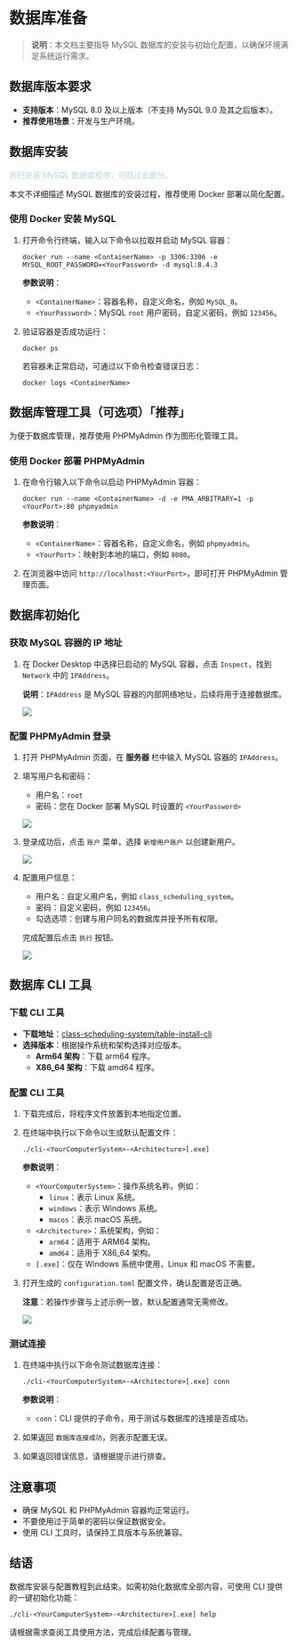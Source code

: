 # 数据库准备

> **说明**：本文档主要指导 MySQL 数据库的安装与初始化配置，以确保环境满足系统运行需求。

## 数据库版本要求

- **支持版本**：MySQL 8.0 及以上版本（不支持 MySQL 9.0 及其之后版本）。
- **推荐使用场景**：开发与生产环境。

## 数据库安装

<div style="color: lightblue;">若已安装 MySQL 数据库程序，可跳过此部分。</div>

本文不详细描述 MySQL 数据库的安装过程，推荐使用 Docker 部署以简化配置。

### 使用 Docker 安装 MySQL

1. 打开命令行终端，输入以下命令以拉取并启动 MySQL 容器：

    `docker run --name <ContainerName> -p 3306:3306 -e MYSQL_ROOT_PASSWORD=<YourPassword> -d mysql:8.4.3`

    **参数说明**：

    - `<ContainerName>`：容器名称，自定义命名，例如 `MySQL_8`。
    - `<YourPassword>`：MySQL `root` 用户密码，自定义密码，例如 `123456`。

2. 验证容器是否成功运行：

    `docker ps`

    若容器未正常启动，可通过以下命令检查错误日志：

    `docker logs <ContainerName>`

## 数据库管理工具（可选项）「推荐」

为便于数据库管理，推荐使用 PHPMyAdmin 作为图形化管理工具。

### 使用 Docker 部署 PHPMyAdmin

1. 在命令行输入以下命令以启动 PHPMyAdmin 容器：

    `docker run --name <ContainerName> -d -e PMA_ARBITRARY=1 -p <YourPort>:80 phpmyadmin`

    **参数说明**：

    - `<ContainerName>`：容器名称，自定义命名，例如 `phpmyadmin`。
    - `<YourPort>`：映射到本地的端口，例如 `8080`。

2. 在浏览器中访问 `http://localhost:<YourPort>`，即可打开 PHPMyAdmin 管理页面。

## 数据库初始化

### 获取 MySQL 容器的 IP 地址

1. 在 Docker Desktop 中选择已启动的 MySQL 容器，点击 `Inspect`，找到 `Network` 中的 `IPAddress`。

    **说明**：`IPAddress` 是 MySQL 容器的内部网络地址，后续将用于连接数据库。

    ![](../assets/images/develop-database-mysql.png)

### 配置 PHPMyAdmin 登录

1. 打开 PHPMyAdmin 页面，在 **服务器** 栏中输入 MySQL 容器的 `IPAddress`。
2. 填写用户名和密码：
    - 用户名：`root`
    - 密码：您在 Docker 部署 MySQL 时设置的 `<YourPassword>`

    ![](../assets/images/develop-database-phpmyadmin-login-page.png)

3. 登录成功后，点击 `账户` 菜单，选择 `新增用户账户` 以创建新用户。

    ![](../assets/images/develop-database-phpmyadmin-create-before.png)

4. 配置用户信息：
    - 用户名：自定义用户名，例如 `class_scheduling_system`。
    - 密码：自定义密码，例如 `123456`。
    - 勾选选项：创建与用户同名的数据库并授予所有权限。

    完成配置后点击 `执行` 按钮。

    ![](../assets/images/develop-database-phpmyadmin-create.png)

## 数据库 CLI 工具

### 下载 CLI 工具

- **下载地址**：[class-scheduling-system/table-install-cli](https://github.com/class-scheduling-system/table-install-cli/releases)
- **选择版本**：根据操作系统和架构选择对应版本。
    - **Arm64 架构**：下载 arm64 程序。
    - **X86_64 架构**：下载 amd64 程序。

### 配置 CLI 工具

1. 下载完成后，将程序文件放置到本地指定位置。
2. 在终端中执行以下命令以生成默认配置文件：

    `./cli-<YourComputerSystem>-<Architecture>[.exe]`

    **参数说明**：

    - `<YourComputerSystem>`：操作系统名称，例如：
        - `linux`：表示 Linux 系统。
        - `windows`：表示 Windows 系统。
        - `macos`：表示 macOS 系统。
    - `<Architecture>`：系统架构，例如：
        - `arm64`：适用于 ARM64 架构。
        - `amd64`：适用于 X86_64 架构。
    - `[.exe]`：仅在 Windows 系统中使用，Linux 和 macOS 不需要。

3. 打开生成的 `configuration.toml` 配置文件，确认配置是否正确。

    **注意**：若操作步骤与上述示例一致，默认配置通常无需修改。

    ![](../assets/images/develop-database-cli-config.png)

### 测试连接

1. 在终端中执行以下命令测试数据库连接：

    `./cli-<YourComputerSystem>-<Architecture>[.exe] conn`

    **参数说明**：

    - `conn`：CLI 提供的子命令，用于测试与数据库的连接是否成功。

2. 如果返回 `数据库连接成功`，则表示配置无误。
3. 如果返回错误信息，请根据提示进行排查。

## 注意事项

- 确保 MySQL 和 PHPMyAdmin 容器均正常运行。
- 不要使用过于简单的密码以保证数据安全。
- 使用 CLI 工具时，请保持工具版本与系统兼容。

## 结语

数据库安装与配置教程到此结束。如需初始化数据库全部内容，可使用 CLI 提供的一键初始化功能：

```shell
./cli-<YourComputerSystem>-<Architecture>[.exe] help
```

请根据需求查阅工具使用方法，完成后续配置与管理。